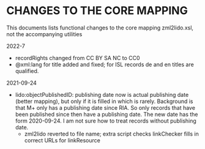 # CHANGES TO THE CORE MAPPING
This documents lists functional changes to the core mapping zml2lido.xsl, not the accompanying utilities

2022-7
- recordRights changed from CC BY SA NC to CC0
- @xml:lang for title added and fixed; for ISL records de and en titles are qualified.

2021-09-24
* lido:objectPublishedID: publishing date now is actual publishing date (better mapping), 
  but only if it is filled in which is rarely. Background is that M+ only has a publishing 
  date since RIA. So only records that have been published since then have a publishing 
  date. The new date has the form 2020-09-24. I am not sure how to treat records without
  publishing date.
  * zml2lido reverted to file name; extra script checks linkChecker fills in correct URLs for
  linkResource

